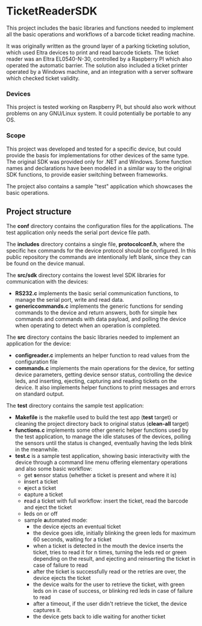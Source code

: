 # TicketReaderSDK

This project includes the basic libraries and functions needed to implement all the basic operations and workflows of a barcode ticket reading machine.

It was originally written as the ground layer of a parking ticketing solution, which used Eltra devices to print and read barcode tickets. The ticket reader was an Eltra EL0540-N-30, controlled by a Raspberry PI which also operated the automatic barrier.
The solution also included a ticket printer operated by a Windows machine, and an integration with a server software which checked ticket validity.

### Devices
This project is tested working on Raspberry PI, but should also work without problems on any GNU/Linux system. It could potentially be portable to any OS.


### Scope
This project was developed and tested for a specific device, but could provide the basis for implementations for other devices of the same type.
The original SDK was provided only for .NET and Windows. Some function names and declarations have been modeled in a similar way to the original SDK functions, to provide easier switching between frameworks.

The project also contains a sample "test" application which showcases the basic operations. 

## Project structure

The **conf** directory contains the configuration files for the applications. The test application only needs the serial port device file path.

The **includes** directory contains a single file, **protocolconf.h**, where the specific hex commands for the device protocol should be configured. In this public repository the commands are intentionally left blank, since they can be found on the device manual.

The **src/sdk** directory contains the lowest level SDK libraries for communication with the devices:
* **RS232.c** implements the basic serial communication functions, to manage the serial port, write and read data.
* **genericcommands.c** implements the generic functions for sending commands to the device and return answers, both for simple hex commands and commands with data payload, and polling the device when operating to detect when an operation is completed.

The **src** directory contains the basic libraries needed to implement an application for the device:
* **configreader.c** implements an helper function to read values from the configuration file
* **commands.c** implements the main operations for the device, for setting device parameters, getting device sensor status, controlling the device leds, and inserting, ejecting, capturing and reading tickets on the device. It also implements helper functions to print messages and errors on standard output.

The **test** directory contains the sample test application:
* **Makefile** is the makefile used to build the test app (**test** target) or cleaning the project directory back to original status (**clean-all** target)
* **functions.c** implements some other generic helper functions used by the test application, to manage the idle statuses of the devices, polling the sensors until the status is changed, eventually having the leds blink in the meanwhile.
* **test.c** is a sample test application, showing basic interactivity with the device through a command line menu offering elementary operations and also some basic workflow:
  * get **s**ensor status (whether a ticket is present and where it is)
  * **i**nsert a ticket
  * **e**ject a ticket
  * **c**apture a ticket
  * **r**ead a ticket with full workflow: insert the ticket, read the barcode and eject the ticket
  * **l**eds on or off 
  * sample **a**utomated mode:
    * the device ejects an eventual ticket
    * the device goes idle, initially blinking the green leds for maximum 60 seconds, waiting for a ticket
    * when a ticket is detected in the mouth the device inserts the ticket, tries to read it for n times, turning the leds red or green depending on the result, and ejecting and reinserting the ticket in case of failure to read
    * after the ticket is successfully read or the retries are over, the device ejects the ticket
    * the device waits for the user to retrieve the ticket, with green leds on in case of success, or blinking red leds in case of failure to read
    * after a timeout, if the user didn't retrieve the ticket, the device captures it.
    * the device gets back to idle waiting for another ticket
